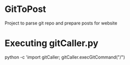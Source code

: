 # GitToPost
Project to parse git repo and prepare posts for website

# Executing gitCaller.py
python -c 'import gitCaller; gitCaller.execGitCommand("<Your repo path goes here>/")
